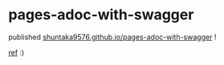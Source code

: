 # pages-adoc-with-swagger

published [shuntaka9576.github.io/pages-adoc-with-swagger](https://shuntaka9576.github.io/pages-adoc-with-swagger/) !

[ref](https://dev.classmethod.jp/articles/shuntaka-gitub-pages-with-adoc-and-swagger) :)
